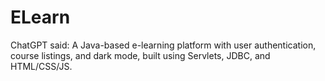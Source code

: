 # ELearn
ChatGPT said: A Java-based e-learning platform with user authentication, course listings, and dark mode, built using Servlets, JDBC, and HTML/CSS/JS.
